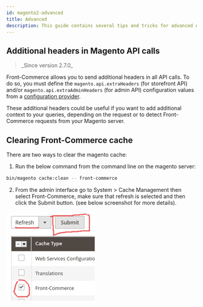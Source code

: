 ```yaml
---
id: magento2-advanced
title: Advanced
description: This guide contains several tips and tricks for advanced usages of the Magento 2 integration in a Front-Commerce project.
---
```


## Additional headers in Magento API calls

<blockquote class="feature--new">
_Since version 2.7.0_
</blockquote>

Front-Commerce allows you to send additional headers in all API calls. To do so, you must define the `magento.api.extraHeaders` (for storefront API) and/or `magento.api.extraAdminHeaders` (for admin API) configuration values from a [configuration provider](/docs/advanced/server/configurations.html#What-is-a-configuration-provider).

These additional headers could be useful if you want to add additional context to your queries, depending on the request or to detect Front-Commerce requests from your Magento server.

## Clearing Front-Commerce cache

There are two ways to clear the magento cache:

1. Run the below command from the command line on the magento server:

```sh
bin/magento cache:clean -- front-commerce
```

2. From the admin interface go to System > Cache Management then select Front-Commerce, make sure that refresh is selected and then click the Submit button. (see below screenshot for more details).

<img src="./clear-fc-cache.jpg" alt="Clear front commerce cache" />
